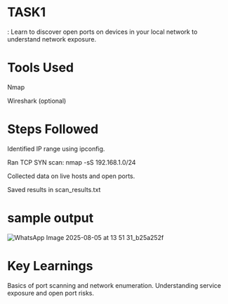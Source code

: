 # TASK1
: Learn to discover open ports on devices in your local network to understand network exposure.

# Tools Used
Nmap

Wireshark (optional)

# Steps Followed

Identified IP range using ipconfig.

Ran TCP SYN scan: nmap -sS 192.168.1.0/24

Collected data on live hosts and open ports.

Saved results in scan_results.txt

# sample output

![WhatsApp Image 2025-08-05 at 13 51 31_b25a252f](https://github.com/user-attachments/assets/54274501-7791-46e5-8f9f-4ca5568a77f4)


# Key Learnings

Basics of port scanning and network enumeration.
Understanding service exposure and open port risks.

